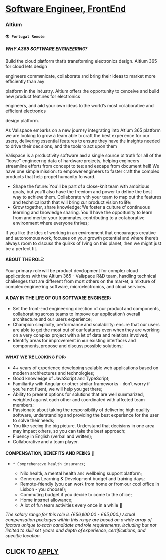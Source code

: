 # [Software Engineer, FrontEnd ](https://www.remotewlb.com/apply/software-engineer-frontend-123192)  
### Altium  
#### `🌎 Portugal Remote`  

##### **WHY A365 SOFTWARE ENGINEERING?**

Build the cloud platform that’s transforming electronics design. Altium 365 for cloud lets design

engineers communicate, collaborate and bring their ideas to market more efficiently than any

platform in the industry. Altium offers the opportunity to conceive and build new product features for electronics

engineers, and add your own ideas to the world’s most collaborative and efficient electronics

design platform.

As Valispace embarks on a new journey integrating into Altium 365 platform we are looking to grow a team able to craft the best experience for our users, delivering essential features to ensure they have the insights needed to drive their decisions, and the tools to act upon them

Valispace is a productivity software and a single source of truth for all of the ‘’loose’’ engineering data of hardware projects, helping engineers streamline efforts from concept to test and escape from document hell! We have one simple mission: to empower engineers to faster craft the complex products that help propel humanity forward.

  * Shape the future: You'll be part of a close-knit team with ambitious goals, but you'll also have the freedom and power to define the best way to achieve them. Collaborate with your team to map out the features and technical path that will bring our product vision to life;
  * Grow together, share knowledge: We foster a culture of continuous learning and knowledge sharing. You'll have the opportunity to learn from and mentor your teammates, contributing to a collaborative environment where everyone thrives;

If you like the idea of working in an environment that encourages creative and autonomous work, focuses on your growth potential and where there’s always room to discuss the quirks of living on this planet, then we might just be a perfect fit.

#### ABOUT THE ROLE:

Your primary role will be product development for complex cloud applications with the Altium 365 - Valispace R&D team, handling technical challenges that are different from most others on the market, a mixture of complex engineering software, microelectronics, and cloud services.

#### A DAY IN THE LIFE OF OUR SOFTWARE ENGINEER:

  * Set the front-end engineering direction of our product and components, collaborating across teams to improve our application’s overall architecture and our users experience;
  * Champion simplicity, performance and scalability: ensure that our users are able to get the most out of our features even when they are working on a very complex project with a lot of data and relations involved;
  * Identify areas for improvement in our existing interfaces and components, propose and discuss possible solutions;

#### WHAT WE’RE LOOKING FOR:

  * 4+ years of experience developing scalable web applications based on modern architectures and technologies;
  * Good knowledge of JavaScript and TypeScript;
  * Familiarity with Angular or other similar frameworks - don’t worry if you’re not fluent, we will help you get there;
  * Ability to present options for solutions that are well summarized, weighted against each other and coordinated with affected team members;
  * Passionate about taking the responsibility of delivering high quality software, understanding and providing the best experience for the user to solve their needs;
  * You like seeing the big picture. Understand that decisions in one area may impact others, so you can take the best approach;
  * Fluency in English (verbal and written);
  * Collaborative and a team player.

#### COMPENSATION, BENEFITS AND PERKS 🎉

  *     * Comprehensive health insurance;
    * Nilo.health, a mental health and wellbeing support platform;
    * Generous Learning & Development budget and training days;
    * Remote-friendly (you can work from home or from our cool office in Lisbon - you choose!);
    * Commuting budget if you decide to come to the office;
    * Home internet allowance;
    * A lot of fun team activities every once in a while 🪩

_The salary range for this role is {€56,000.00 - €65,000.) Actual compensation packages_ _within this range are based on a wide array of factors unique to each candidate and role requirements, including but not limited to skill set, years and depth of experience, certifications, and specific location._

  
## CLICK TO [APPLY](https://www.remotewlb.com/apply/software-engineer-frontend-123192)

